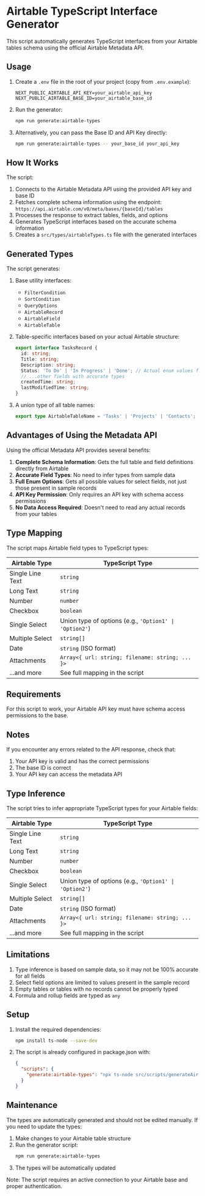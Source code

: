 # Airtable TypeScript Interface Generator

This script automatically generates TypeScript interfaces from your Airtable tables schema using the official Airtable Metadata API.

## Usage

1. Create a `.env` file in the root of your project (copy from `.env.example`):

   ```
   NEXT_PUBLIC_AIRTABLE_API_KEY=your_airtable_api_key
   NEXT_PUBLIC_AIRTABLE_BASE_ID=your_airtable_base_id
   ```

2. Run the generator:

   ```bash
   npm run generate:airtable-types
   ```

3. Alternatively, you can pass the Base ID and API Key directly:
   ```bash
   npm run generate:airtable-types -- your_base_id your_api_key
   ```

## How It Works

The script:

1. Connects to the Airtable Metadata API using the provided API key and base ID
2. Fetches complete schema information using the endpoint: `https://api.airtable.com/v0/meta/bases/{baseId}/tables`
3. Processes the response to extract tables, fields, and options
4. Generates TypeScript interfaces based on the accurate schema information
5. Creates a `src/types/airtableTypes.ts` file with the generated interfaces

## Generated Types

The script generates:

1. Base utility interfaces:

   - `FilterCondition`
   - `SortCondition`
   - `QueryOptions`
   - `AirtableRecord`
   - `AirtableField`
   - `AirtableTable`

2. Table-specific interfaces based on your actual Airtable structure:

   ```typescript
   export interface TasksRecord {
     id: string;
     Title: string;
     Description: string;
     Status: 'To Do' | 'In Progress' | 'Done'; // Actual enum values from your table
     // ...other fields with accurate types
     createdTime: string;
     lastModifiedTime: string;
   }
   ```

3. A union type of all table names:
   ```typescript
   export type AirtableTableName = 'Tasks' | 'Projects' | 'Contacts';
   ```

## Advantages of Using the Metadata API

Using the official Metadata API provides several benefits:

1. **Complete Schema Information**: Gets the full table and field definitions directly from Airtable
2. **Accurate Field Types**: No need to infer types from sample data
3. **Full Enum Options**: Gets all possible values for select fields, not just those present in sample records
4. **API Key Permission**: Only requires an API key with schema access permissions
5. **No Data Access Required**: Doesn't need to read any actual records from your tables

## Type Mapping

The script maps Airtable field types to TypeScript types:

| Airtable Type    | TypeScript Type                                        |
| ---------------- | ------------------------------------------------------ |
| Single Line Text | `string`                                               |
| Long Text        | `string`                                               |
| Number           | `number`                                               |
| Checkbox         | `boolean`                                              |
| Single Select    | Union type of options (e.g., `'Option1' \| 'Option2'`) |
| Multiple Select  | `string[]`                                             |
| Date             | `string` (ISO format)                                  |
| Attachments      | `Array<{ url: string; filename: string; ... }>`        |
| ...and more      | See full mapping in the script                         |

## Requirements

For this script to work, your Airtable API key must have schema access permissions to the base.

## Notes

If you encounter any errors related to the API response, check that:

1. Your API key is valid and has the correct permissions
2. The base ID is correct
3. Your API key can access the metadata API

## Type Inference

The script tries to infer appropriate TypeScript types for your Airtable fields:

| Airtable Type    | TypeScript Type                                        |
| ---------------- | ------------------------------------------------------ |
| Single Line Text | `string`                                               |
| Long Text        | `string`                                               |
| Number           | `number`                                               |
| Checkbox         | `boolean`                                              |
| Single Select    | Union type of options (e.g., `'Option1' \| 'Option2'`) |
| Multiple Select  | `string[]`                                             |
| Date             | `string` (ISO format)                                  |
| Attachments      | `Array<{ url: string; filename: string; ... }>`        |
| ...and more      | See full mapping in the script                         |

## Limitations

1. Type inference is based on sample data, so it may not be 100% accurate for all fields
2. Select field options are limited to values present in the sample record
3. Empty tables or tables with no records cannot be properly typed
4. Formula and rollup fields are typed as `any`

## Setup

1. Install the required dependencies:

   ```bash
   npm install ts-node --save-dev
   ```

2. The script is already configured in package.json with:
   ```json
   {
     "scripts": {
       "generate:airtable-types": "npx ts-node src/scripts/generateAirtableTypes.ts"
     }
   }
   ```

## Maintenance

The types are automatically generated and should not be edited manually. If you need to update the types:

1. Make changes to your Airtable table structure
2. Run the generator script:
   ```bash
   npm run generate:airtable-types
   ```
3. The types will be automatically updated

Note: The script requires an active connection to your Airtable base and proper authentication.
